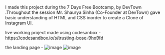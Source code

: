 I made this project during the 7 Days Free Bootcamp, by DevTown .Throughout the session Mr. Shaurya Sinha (Co-Founder at DevTown) gave basic understanding of HTML and CSS inorder to create a Clone of Instagram UI. 

live working project made using codesanbox - https://codesandbox.io/s/trusting-bose-9ho9fd

the landing page -
![image](https://user-images.githubusercontent.com/91583403/218315480-9d2d5182-c618-4b8c-9e7b-ed3f17fc0c4a.png)
![image](https://user-images.githubusercontent.com/91583403/218315902-77c6104b-755e-465c-8db9-bb7f2ebb9900.png)


